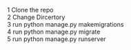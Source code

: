 1 Clone the repo <br>
2 Change Dircertory <br>
3 run python manage.py makemigrations <br>
4 run python manage.py migrate <br>
5 run python manage.py runserver <br>
